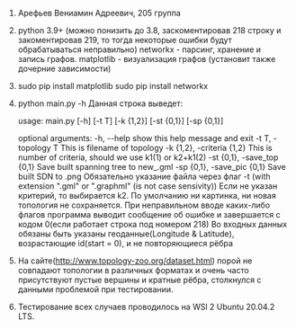 1.  Арефьев Вениамин Адреевич, 205 группа
2.  python 3.9+ (можно понизить до 3.8, заскоментировав 218 строку и закоментировав 219, то тогда некоторые ошибки будут обрабатываться неправильно)
    networkx - парсинг, хранение и запись графов. 
    matplotlib - визуализация графов (установит также дочерние зависимости)
3.  sudo pip install matplotlib
    sudo pip install networkx
4.  python main.py -h
    Данная строка выведет:
    
    usage: main.py [-h] [-t T] [-k {1,2}] [-st {0,1}] [-sp {0,1}]

    optional arguments:
      -h, --help            show this help message and exit
      -t T, -topology T     This is filename of topology
      -k {1,2}, -criteria {1,2}
                            This is number of criteria, should we use k1(1) or k2+k1(2)
      -st {0,1}, -save_top {0,1}
                            Save built spanning tree to new_<name>.gml
      -sp {0,1}, -save_pic {0,1}
                            Save built SDN to <name>.png
    Обязательно указание файла через флаг -t (with extension ".gml" or ".graphml" (is not case sensivity)) 
    Если не указан критерий, то выбирается k2. По умолчанию ни картинка, ни новая топология не сохраняется.
    При неправильном вводе каких-либо флагов программа выводит сообщение об ошибке и завершается с кодом 0(если работает строка под номером 218)
    Во входных данных обязаны быть указаны геоданные(Longitude & Latitude), возрастающие id(start =  0), и не повторяющиеся рёбра
5.  На сайте(http://www.topology-zoo.org/dataset.html) порой не совпадают топологии в различных форматах и очень часто присутствуют пустые вершины и кратные рёбра, столкнулся с данными проблемой при тестировании.
6.  Тестирование всех случаев проводилось на WSl 2 Ubuntu 20.04.2 LTS.  